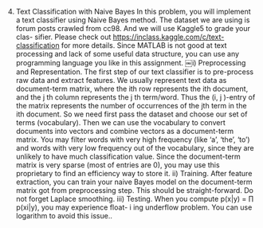 4. Text Classification with Naive Bayes
In this problem, you will implement a text classifier using Naive Bayes method. The dataset we are using is forum posts crawled from cc98. And we will use Kaggle5 to grade your clas- sifier. Please check out https://inclass.kaggle.com/c/text-classification for more details. Since MATLAB is not good at text processing and lack of some useful data structure, you can use any programming language you like in this assignment.
￼i) Preprocessing and Representation. The first step of our text classifier is to pre-process raw data and extract features. We usually represent text data as document-term matrix, where the ith row represents the ith document, and the j th column represents the j th term/word. Thus the (i, j )-entry of the matrix represents the number of occurrences of the jth term in the ith document.
So we need first pass the dataset and choose our set of terms (vocabulary). Then we can use the vocabulary to convert documents into vectors and combine vectors as a document-term matrix. You may filter words with very high frequency (like ‘a’, ‘the’, ‘to’) and words with very low frequency out of the vocabulary, since they are unlikely to have much classification value.
Since the document-term matrix is very sparse (most of entries are 0), you may use this proprietary to find an efficiency way to store it.
ii) Training. After feature extraction, you can train your naive Bayes model on the document-term matrix got from preprocessing step. This should be straight-forward. Do not forget Laplace smoothing.
iii) Testing. When you compute p(x|y) = ∏ p(xi|y), you may experience float- i
ing underflow problem. You can use logarithm to avoid this issue..